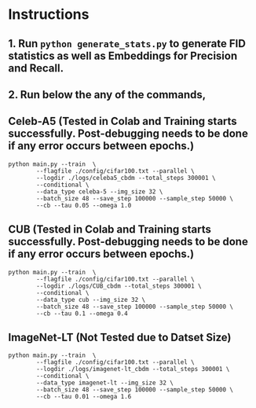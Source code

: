 # Instructions

## 1. Run `python generate_stats.py` to generate FID statistics as well as Embeddings for Precision and Recall.

## 2. Run below the any of the commands,

## Celeb-A5 (Tested in Colab and Training starts successfully. Post-debugging needs to be done if any error occurs between epochs.)
```
python main.py --train  \
        --flagfile ./config/cifar100.txt --parallel \
        --logdir ./logs/celeba5_cbdm --total_steps 300001 \
        --conditional \
        --data_type celeba-5 --img_size 32 \
        --batch_size 48 --save_step 100000 --sample_step 50000 \
        --cb --tau 0.05 --omega 1.0
```

## CUB (Tested in Colab and Training starts successfully. Post-debugging needs to be done if any error occurs between epochs.)
```
python main.py --train  \
        --flagfile ./config/cifar100.txt --parallel \
        --logdir ./logs/CUB_cbdm --total_steps 300001 \
        --conditional \
        --data_type cub --img_size 32 \
        --batch_size 48 --save_step 100000 --sample_step 50000 \
        --cb --tau 0.1 --omega 0.4
```

## ImageNet-LT (Not Tested due to Datset Size)
```
python main.py --train  \
        --flagfile ./config/cifar100.txt --parallel \
        --logdir ./logs/imagenet-lt_cbdm --total_steps 300001 \
        --conditional \
        --data_type imagenet-lt --img_size 32 \
        --batch_size 48 --save_step 100000 --sample_step 50000 \
        --cb --tau 0.01 --omega 1.6
```
